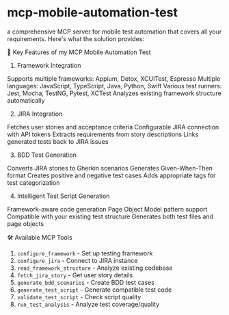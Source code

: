 # mcp-mobile-automation-test
a comprehensive MCP server for mobile test automation that covers all your requirements. Here's what the solution provides:

🚀 Key Features of my MCP Mobile Automation Test
1. Framework Integration

Supports multiple frameworks: Appium, Detox, XCUITest, Espresso
Multiple languages: JavaScript, TypeScript, Java, Python, Swift
Various test runners: Jest, Mocha, TestNG, Pytest, XCTest
Analyzes existing framework structure automatically

2. JIRA Integration

Fetches user stories and acceptance criteria
Configurable JIRA connection with API tokens
Extracts requirements from story descriptions
Links generated tests back to JIRA issues

3. BDD Test Generation

Converts JIRA stories to Gherkin scenarios
Generates Given-When-Then format
Creates positive and negative test cases
Adds appropriate tags for test categorization

4. Intelligent Test Script Generation

Framework-aware code generation
Page Object Model pattern support
Compatible with your existing test structure
Generates both test files and page objects

🛠 Available MCP Tools

1. `configure_framework` - Set up testing framework
2. `configure_jira` - Connect to JIRA instance
3. `read_framework_structure` - Analyze existing codebase
4. `fetch_jira_story` - Get user story details
5. `generate_bdd_scenarios` - Create BDD test cases
6. `generate_test_script` - Generate compatible test code
7. `validate_test_script` - Check script quality
8. `run_test_analysis` - Analyze test coverage/quality
